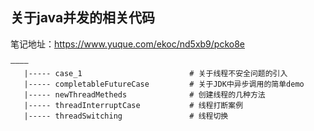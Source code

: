 ## 关于java并发的相关代码

笔记地址：https://www.yuque.com/ekoc/nd5xb9/pcko8e

~~~
————
   |----- case_1                        # 关于线程不安全问题的引入
   |----- completableFutureCase         # 关于JDK中异步调用的简单demo
   |----- newThreadMetheds              # 创建线程的几种方法
   |----- threadInterruptCase           # 线程打断案例
   |----- threadSwitching               # 线程切换
~~~



